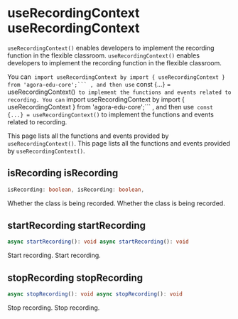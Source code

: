 # useRecordingContext useRecordingContext

`useRecordingContext()` enables developers to implement the recording function in the flexible classroom. `useRecordingContext()` enables developers to implement the recording function in the flexible classroom.

You can` import useRecordingContext by import { useRecordingContext } from 'agora-edu-core';``` , and then use` const {...} = useRecordingContext()` to implement the functions and events related to recording. You can` import useRecordingContext by import { useRecordingContext } from 'agora-edu-core';``` , and then use` const {...} = useRecordingContext()` to implement the functions and events related to recording.

This page lists all the functions and events provided by `useRecordingContext()`. This page lists all the functions and events provided by `useRecordingContext()`.

## isRecording isRecording

```typescript
isRecording: boolean, isRecording: boolean,
```

Whether the class is being recorded. Whether the class is being recorded.

## startRecording startRecording

```typescript
async startRecording(): void async startRecording(): void
```

Start recording. Start recording.

## stopRecording stopRecording

```typescript
async stopRecording(): void async stopRecording(): void
```

Stop recording. Stop recording.
